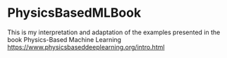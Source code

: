 # PhysicsBasedMLBook
This is my interpretation and adaptation of the examples presented in the book Physics-Based Machine Learning https://www.physicsbaseddeeplearning.org/intro.html

